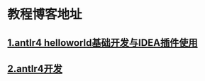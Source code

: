 # 教程博客地址

## [1.antlr4 helloworld基础开发与IDEA插件使用](https://blog.csdn.net/dream_an/article/details/103494518)

## [2.antlr4开发](https://blog.csdn.net/dream_an/article/details/103510342)